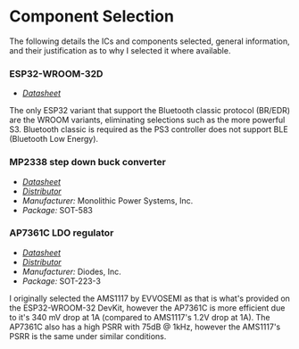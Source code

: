 # Component Selection

The following details the ICs and components selected, general information, and their justification as to why I selected it where available.

### ESP32-WROOM-32D
* *[Datasheet](./vendor/esp32-wroom-32d-datasheet.pdf)*

The only ESP32 variant that support the Bluetooth classic protocol (BR/EDR) are the WROOM variants, eliminating selections such as the more powerful S3. Bluetooth classic is required as the PS3 controller does not support BLE (Bluetooth Low Energy).

### MP2338 step down buck converter
* *[Datasheet](./vendor/mp2338-datasheet.pdf)*
* *[Distributor](https://www.digikey.com/en/products/detail/monolithic-power-systems-inc/MP2338GTL-Z/15966227)*
* *Manufacturer:* Monolithic Power Systems, Inc.
* *Package:* SOT-583

### AP7361C LDO regulator
* *[Datasheet](./vendor/ap7361c-datasheet.pdf)*
* *[Distributor](https://www.digikey.com/en/products/detail/diodes-incorporated/AP7361C-33E-13/5638317)*
* *Manufacturer:* Diodes, Inc.
* *Package:* SOT-223-3

I originally selected the AMS1117 by EVVOSEMI as that is what's provided on the ESP32-WROOM-32 DevKit, however the AP7361C is more efficient due to it's 340 mV drop at 1A (compared to AMS1117's 1.2V drop at 1A). The AP7361C also has a high PSRR with 75dB @ 1kHz, however the AMS1117's PSRR is the same under similar conditions.
